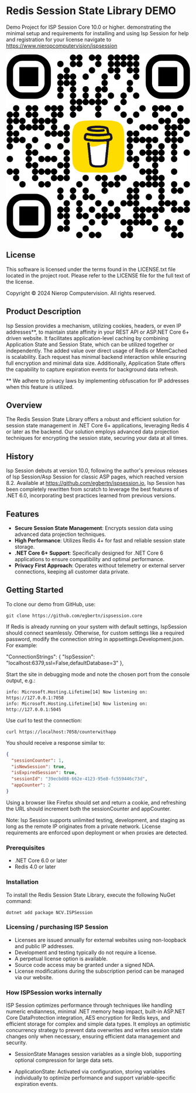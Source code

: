 # Redis Session State Library DEMO

Demo Project for ISP Session Core 10.0 or higher.
demonstrating the minimal setup and requirements for installing and using Isp Session
for help and registration for your license navigate to
https://www.nieropcomputervision/ispsession

[![Buy Me a Coffee](https://raw.githubusercontent.com/egbertn/ispsession.core/main/bmc_qr.png)](https://www.buymeacoffee.com/egbert)

## License

This software is licensed under the terms found in the LICENSE.txt file located in the project root. Please refer to the LICENSE file for the full text of the license.

Copyright © 2024 Nierop Computervision. All rights reserved.

## Product Description
Isp Session provides a mechanism, utilizing cookies, headers, or even IP addresses**, to maintain state affinity in your REST API or ASP.NET Core 6+ driven website. It facilitates application-level caching by combining Application State and Session State, which can be utilized together or independently. The added value over direct usage of Redis or MemCached is scalability. Each request has minimal backend interaction while ensuring full encryption and minimal data size. Additionally, Application State offers the capability to capture expiration events for background data refresh.

** We adhere to privacy laws by implementing obfuscation for IP addresses when this feature is utilized.

## Overview

The Redis Session State Library offers a robust and efficient solution for session state management in .NET Core 6+ applications, leveraging Redis 4 or later as the backend. Our solution employs advanced data projection techniques for encrypting the session state, securing your data at all times.

## History
Isp Session debuts at version 10.0, following the author's previous releases of Isp Session/Asp Session for classic ASP pages, which reached version 8.2. Available at https://github.com/egbertn/ispsession.io, Isp Session has been completely rewritten from scratch to leverage the best features of .NET 6.0, incorporating best practices learned from previous versions.

## Features

- **Secure Session State Management**: Encrypts session data using advanced data projection techniques.
- **High Performance**: Utilizes Redis 4+ for fast and reliable session state storage.
- **.NET Core 6+ Support**: Specifically designed for .NET Core 6 applications to ensure compatibility and optimal performance.
- **Privacy First Approach**: Operates without telemetry or external server connections, keeping all customer data private.

## Getting Started
To clone our demo from GitHub, use:
```shell
git clone https://github.com/egbertn/ispsession.core
```

If Redis is already running on your system with default settings, IspSession should connect seamlessly. Otherwise, for custom settings like a required password, modify the connection string in appsettings.Development.json. For example:

"ConnectionStrings": {
    "IspSession": "localhost:6379,ssl=False,defaultDatabase=3"
},

Start the site in debugging mode and note the chosen port from the console output, e.g.:

```text
info: Microsoft.Hosting.Lifetime[14] Now listening on: https://127.0.0.1:7058
info: Microsoft.Hosting.Lifetime[14] Now listening on: http://127.0.0.1:5045
```

Use curl to test the connection:

```shell
curl https://localhost:7058/counterwithapp
```

You should receive a response similar to:

```json
{
  "sessionCounter": 1,
  "isNewSession": true,
  "isExpiredSession": true,
  "sessionId": "39ecbd08-662e-4123-95e8-fc559446c73d",
  "appCounter": 2
}
```
Using a browser like Firefox should set and return a cookie, and refreshing the URL should increment both the sessionCounter and appCounter.

Note: Isp Session supports unlimited testing, development, and staging as long as the remote IP originates from a private network. License requirements are enforced upon deployment or when proxies are detected.

### Prerequisites

- .NET Core 6.0 or later
- Redis 4.0 or later

### Installation

To install the Redis Session State Library, execute the following NuGet command:

```shell
dotnet add package NCV.ISPSession
```

### Licensing / purchasing ISP Session
- Licenses are issued annually for external websites using non-loopback and public IP addresses.
- Development and testing typically do not require a license.
- A perpetual license option is available.
- Source code access may be granted under a signed NDA.
- License modifications during the subscription period can be managed via our website.

### How ISPSession works internally

ISP Session optimizes performance through techniques like handling numeric endianness, minimal .NET memory heap impact, built-in ASP.NET Core DataProtection integration, AES encryption for Redis keys, and efficient storage for complex and simple data types. It employs an optimistic concurrency strategy to prevent data overwrites and writes session state changes only when necessary, ensuring efficient data management and security.


- SessionState
  Manages session variables as a single blob, supporting optional compression for large data sets.

- ApplicationState:
  Activated via configuration, storing variables individually to optimize performance and support variable-specific expiration events.